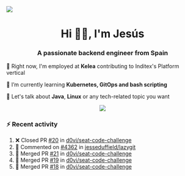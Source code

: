 [![](https://img.shields.io/badge/Jesús_Iglesias-0077B5?style=flat&logo=linkedin&logoColor=white)][linkedin]

<h1 align="center">Hi 👋🏻️, I'm Jesús</h1>
<h3 align="center">A passionate backend engineer from Spain</h3>

🔭 Right now, I'm employed at **Kelea** contributing to Inditex's Platform vertical

🌱 I’m currently learning **Kubernetes, GitOps and bash scripting**

💬 Let's talk about **Java**, **Linux** or any tech-related topic you want

<p align="center">
  <a href="https://skillicons.dev">
    <img src="https://skillicons.dev/icons?i=java,kotlin,spring,postgres,git,kubernetes,docker,kafka,aws,elasticsearch,linux" />
  </a>
</p>

### ⚡ Recent activity

<!--RECENT_ACTIVITY:start-->
1. ❌ Closed PR [#20](https://github.com/d0vi/seat-code-challenge/pull/20) in [d0vi/seat-code-challenge](https://github.com/d0vi/seat-code-challenge)<br>
2. 💬 Commented on [#4362](https://github.com/jesseduffield/lazygit/pull/4362#issuecomment-2798940397) in [jesseduffield/lazygit](https://github.com/jesseduffield/lazygit)<br>
3. 🎉 Merged PR [#21](https://github.com/d0vi/seat-code-challenge/pull/21) in [d0vi/seat-code-challenge](https://github.com/d0vi/seat-code-challenge)<br>
4. 🎉 Merged PR [#19](https://github.com/d0vi/seat-code-challenge/pull/19) in [d0vi/seat-code-challenge](https://github.com/d0vi/seat-code-challenge)<br>
5. 🎉 Merged PR [#18](https://github.com/d0vi/seat-code-challenge/pull/18) in [d0vi/seat-code-challenge](https://github.com/d0vi/seat-code-challenge)<br>
<!--RECENT_ACTIVITY:end-->

[linkedin]: https://linkedin.com/in/jesusiglesiasiglesias
[gitlab]: https://gitlab.com/d0vi
